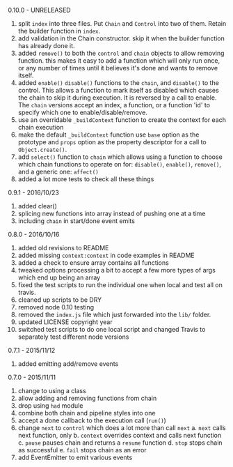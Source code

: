 
0.10.0 - UNRELEASED

1. split `index` into three files. Put `Chain` and `Control` into two of them. Retain the builder function in `index`.
2. add validation in the Chain constructor. skip it when the builder function has already done it.
3. added `remove()` to both the `control` and `chain` objects to allow removing function. this makes it easy to add a function which will only run once, or any number of times until it believes it's done and wants to remove itself.
4. added `enable()` `disable()` functions to the `chain`, and `disable()` to the control. This allows a function to mark itself as disabled which causes the chain to skip it during execution. It is reversed by a call to enable. The `chain` versions accept an index, a function, or a function 'id' to specify which one to enable/disable/remove.
5. use an overridable `_buildContext` function to create the context for each chain execution
6. make the default `_buildContext` function use `base` option as the prototype and `props` option as the property descriptor for a call to `Object.create()`.
7. add `select()` function to `chain` which allows using a function to choose which chain functions to operate on for: `disable()`, `enable()`, `remove()`, and a generic one: `affect()`
8. added a lot more tests to check all these things

0.9.1 - 2016/10/23

1. added clear()
2. splicing new functions into array instead of pushing one at a time
3. including `chain` in start/done event emits


0.8.0 - 2016/10/16

1. added old revisions to README
2. added missing `context:context` in code examples in README
3. added a check to ensure array contains all functions
4. tweaked options processing a bit to accept a few more types of args which end up being an array
5. fixed the test scripts to run the individual one when local and test all on travis.
6. cleaned up scripts to be DRY
7. removed node 0.10 testing
8. removed the `index.js` file which just forwarded into the `lib/` folder.
9. updated LICENSE copyright year
10. switched test scripts to do one local script and changed Travis to separately test different node versions


0.7.1 - 2015/11/12

1. added emitting add/remove events

0.7.0 - 2015/11/11

1. change to using a class
2. allow adding and removing functions from chain
3. drop using `had` module
4. combine both chain and pipeline styles into one
5. accept a done callback to the execution call (`run()`)
6. change `next` to `control` which does a lot more than call `next`
    a. `next` calls next function, only
    b. `context` overrides context and calls next function
    c. `pause` pauses chain and returns a `resume` function
    d. `stop` stops chain as successful
    e. `fail` stops chain as an error
7. add EventEmitter to emit various events
